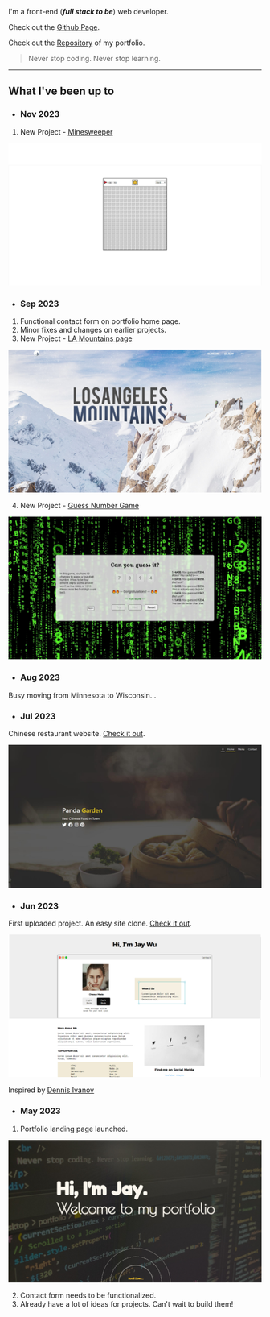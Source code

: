 I'm a front-end (***full stack to be***) web developer. 

Check out the [Github Page](https://jay0223.github.io/).

Check out the [Repository](https://github.com/Jay0223/Jay0223.github.io) of my portfolio.

> Never stop coding. Never stop learning.

---

## What I've been up to

- ### Nov 2023

1. New Project - [Minesweeper](https://jay0223.github.io/minesweeper/)

![Minesweeper](https://github.com/Jay0223/Jay0223.github.io/blob/master/img/minesweeper-cover.jpg?raw=true)


- ### Sep 2023

1. Functional contact form on portfolio home page.
2. Minor fixes and changes on earlier projects.
3. New Project - [LA Mountains page](https://jay0223.github.io/lamountains/)

![Los Angeles Mountains](https://github.com/Jay0223/Jay0223.github.io/blob/master/img/lamountain-cover.jpg?raw=true)

4. New Project - [Guess Number Game](https://jay0223.github.io/guessnumber/)

![Guess Number Game](https://github.com/Jay0223/Jay0223.github.io/blob/master/img/guessnumber-cover.jpg?raw=true)

- ### Aug 2023

Busy moving from Minnesota to Wisconsin...

- ### Jul 2023

Chinese restaurant website. [Check it out](https://jay0223.github.io/restaurant/).

![chinese restaurant](https://github.com/Jay0223/Jay0223.github.io/blob/master/img/restaurants-cover.jpg?raw=true)

- ### Jun 2023

First uploaded project. An easy site clone. [Check it out](https://jay0223.github.io/portfolioclone/).

![site clone](https://github.com/Jay0223/Jay0223.github.io/blob/master/img/clone-portfolio1-cover.jpg?raw=true)

Inspired by [Dennis Ivanov](http://dennisivy-portfolio.s3-website-us-west-2.amazonaws.com/)

- ### May 2023

1. Portfolio landing page launched.

![portfolio landing page](https://github.com/Jay0223/Jay0223.github.io/blob/master/img/landingpage-cover.jpg?raw=true)

2. Contact form needs to be functionalized.
3. Already have a lot of ideas for projects. Can't wait to build them!

